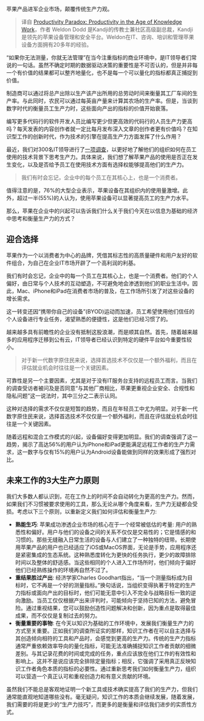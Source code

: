 <!--
title: 知识经济时代的生产力困境
cover: https://cdn.thenewstack.io/media/2023/12/ed5bac3b-business-4646286_1280-1024x450.jpg
-->

苹果产品进军企业市场，颠覆传统生产力观。

> 译自 [Productivity Paradox: Productivity in the Age of Knowledge Work](https://thenewstack.io/productivity-paradox-productivity-in-the-age-of-knowledge-work/)，作者 Weldon Dodd 是Kandji的传教士兼社区高级副总裁，Kandji是领先的苹果设备管理和安全平台。Weldon在IT、咨询、培训和管理苹果设备方面拥有20多年的经验。

“如果你无法测量，你就无法管理”在当今注重指标的商业环境中，是IT领导者们常说的一句话。虽然不确定时期的数据驱动决策的重要性是不可否认的，但是并非每一个有价值的结果都可以整齐地量化，也不是每一个可以量化的指标都真正捕捉到价值。

制造商可以通过将总产出除以生产该产出所用的总劳动时间来衡量其工厂车间的生产率。与此同时，农民可以通过每英亩产量来计算其农场的生产率。但是，当谈到数字时代的衡量员工生产力时，这些面向产出的指标的价值开始衰落。

编写更多代码行的软件开发人员比编写更少但更高效的代码行的人员生产力更高吗？每天发表的内容创作者就一定比每月发布深入文章的创作者更有价值吗？在知识型工作的创新时代，作为技术的引擎在提高生产力方面发挥了什么作用？

最近，我们对300名IT领导进行了[一项调查](https://resources.kandji.io/hubfs/Ebooks/Apple%20in%20the%20Enterprise%20-%20Kandji%20Report.pdf)，以更好地了解他们的组织如何在员工使用的技术背景下思考生产力。具体来说，我们想了解苹果产品的使用是否正在发生变化，以及是否给予员工在使用技术方面有选择权能够提高他们的生产力。

> 我们有时会忘记，企业中的每个员工在其核心上，也是一个消费者。

值得注意的是，76%的大型企业表示，苹果设备在其组织内的使用量激增。此外，超过一半(55%)的人认为，使用苹果设备可以显著提高员工的生产力水平。

那么，苹果在企业中的兴起可以告诉我们什么关于我们今天在以信息为基础的经济中思考和衡量生产力的方式？

## 迎合选择

苹果作为一个以消费者为中心的品牌，凭借其标志性的高质量硬件和用户友好的软件组合，为自己在企业IT市场开辟了一个高利润的利基。

我们有时会忘记，企业中的每一个员工在其核心上，也是一个消费者。他们的个人偏好，由日常与个人技术的互动塑造，不可避免地会渗透到他们的职业生活中。因此，Mac、iPhone和iPad在消费者市场的普及，在工作场所引发了对这些设备的增长需求。

这一转变还因“携带你自己的设备”(BYOD)运动而加速，员工希望使用他们信任的个人设备进行专业任务，渴望熟悉的便捷性，这是他们已经习惯了的。

越来越多具有前瞻性的企业没有抵制这股浪潮，而是顺其自然。首先，随着越来越多的应用程序迁移到公有云，IT领导者已经认识到特定的硬件平台如今重要性较小。

> 对于新一代数字原住民来说，选择首选技术不仅仅是一个额外福利，而且在评估就业机会时往往是一个关键因素。

可靠性是另一个主要因素，尤其是对于没有IT服务台支持的远程员工而言。当我们的调查受访者被问及是否同意“与其他厂商相比，苹果更重视企业安全、合规性和隐私问题”这一说法时，其中三分之二表示认同。

这种对选择的需求不仅仅是短暂的趋势，而且在年轻员工中尤为明显。对于新一代数字原住民来说，选择首选技术不仅仅是一个额外福利，而且在评估就业机会时往往是一个关键因素。

随着远程和混合工作模式的兴起，设备偏好变得更加明显。我们的调查强调了这一趋势，揭示了高达56%的用户认为iPhone和iPad更能满足远程工作者的生产力需求，这一数字与仅有15%的用户认为Android设备能做到同样的效果形成了强烈对比。

## 未来工作的3大生产力原则

我们大多数人都认识到，花在工作上的时间不会自动转化为更高的生产力。然而，如果我们不习惯被要求使用的工具，那么无论从哪个角度来看，生产力无疑都会受损。考虑以下三个原则，以重新定义我们如何评估和衡量生产力:

- **熟能生巧**: 苹果成功渗透企业市场的核心在于一个经常被低估的考量: 用户的熟悉性和偏好。用户与他们的设备之间的关系不仅仅是交易性的；它是情感的和习惯的。那些无缝融入日常生活的设备与人们建立了一种独特的纽带。长期使用苹果产品的用户也已经适应了iOS或MacOS界面，无论是手势，应用程序还是紧密集成的生态系统。这种熟悉度转化为更快的任务执行，更少的故障排除时间以及整体的舒适感。当这些相同的个人进入工作场所时，他们倾向于偏好他们已经熟练操作的环境再自然不过了。
- **重结果胜过产出**: 经济学家Charles Goodhart指出，“当一个测量指标成为目标时，它不再是一个好的测量指标。”换句话说，当组织变得执著于特定的生产力指标或面向产出的目标时，他们可能无意中引入不完全与战略目标一致的逆向激励。当员工仅仅根据产出来评判时，可能倾向于坚持已知的方法，避免冒险。通过重视结果，您可以鼓励创造性问题解决和创新，因为重点是取得最佳成果，而不仅仅是复制过去的努力。
- **衡量重要的事物**: 在今天以知识为基础的工作环境中，发展我们衡量生产力的方式至关重要。正如我们的调查所证实的那样，知识工作者在可以自主选择与其创造倾向相符的工具和产品时，会感觉到更高的生产力。传统的生产力指标通常严重依赖效率导向的量化指标，可能无法准确捕捉知识工作者贡献的细微差别。与其记录花费的时间或完成的任务，重点应该放在他们工作的有效性和影响上。这并不是说应该完全排除定量指标；相反，它强调了采用真正反映知识工作者角色本质的指标的必要性。通过重新思考我们如何衡量生产力，组织可以营造一个真正认可和重视创造力和有意义贡献的环境。

虽然我们不能总是客观地证明一个新工具或技术确实提高了我们的生产力，但我们通常能直观地知道哪些没有。毫无疑问，知识工作的本质会继续发展，随着发展，我们需要的将是更少的“生产力技巧”，而更多的是衡量和评估我们进步的实质性方式。
